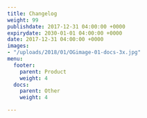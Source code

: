 ```yaml
---
title: Changelog
weight: 99
publishdate: 2017-12-31 04:00:00 +0000
expirydate: 2030-01-01 04:00:00 +0000
date: 2017-12-31 04:00:00 +0000
images:
- "/uploads/2018/01/OGimage-01-docs-3x.jpg"
menu:
  footer:
    parent: Product
    weight: 4
  docs:
    parent: Other
    weight: 4

---
```

